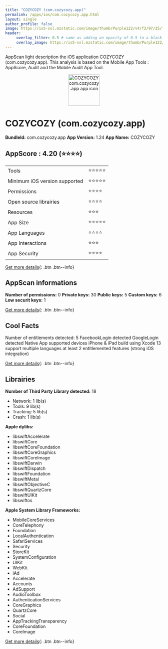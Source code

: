 ```yaml
---
title: "COZYCOZY (com.cozycozy.app)"
permalink: /apps/ios/com.cozycozy.app.html
layout: single
author_profile: false
image: https://is5-ssl.mzstatic.com/image/thumb/Purple122/v4/f2/97/25/f29725a4-2519-140e-0ff5-8cf85a17d4fd/AppIcon-0-0-1x_U007emarketing-0-0-0-7-0-0-sRGB-0-0-0-GLES2_U002c0-512MB-85-220-0-0.png/512x512bb.jpg
header: 
     overlay_filter: 0.5 # same as adding an opacity of 0.5 to a black background
     overlay_image: https://is5-ssl.mzstatic.com/image/thumb/Purple122/v4/f2/97/25/f29725a4-2519-140e-0ff5-8cf85a17d4fd/AppIcon-0-0-1x_U007emarketing-0-0-0-7-0-0-sRGB-0-0-0-GLES2_U002c0-512MB-85-220-0-0.png/512x512bb.jpg
---
```

AppScan light description the iOS application COZYCOZY (com.cozycozy.app). This analysis is based on the Mobile App Tools : AppScore, Audit and the Mobile Audit App Tool.

  
  
<div style="text-align: center;"><img src="https://is5-ssl.mzstatic.com/image/thumb/Purple122/v4/f2/97/25/f29725a4-2519-140e-0ff5-8cf85a17d4fd/AppIcon-0-0-1x_U007emarketing-0-0-0-7-0-0-sRGB-0-0-0-GLES2_U002c0-512MB-85-220-0-0.png/512x512bb.jpg" width="100" height="100" alt="COZYCOZY com.cozycozy.app app icon"></div>  
  
# COZYCOZY (com.cozycozy.app)

**BundleId:** com.cozycozy.app
**App Version:** 1.24
**App Name:** COZYCOZY


## AppScore : 4.20 (⭐️⭐️⭐️⭐️) 

<table>
<tr><td> Tools </td><td> ⭐️⭐️⭐️⭐️⭐️ </td></tr>
<tr><td> Minimum iOS version supported </td><td> ⭐️⭐️⭐️⭐️⭐️ </td></tr>
<tr><td> Permissions </td><td> ⭐️⭐️⭐️⭐️ </td></tr>
<tr><td> Open source librairies </td><td> ⭐️⭐️⭐️⭐️ </td></tr>
<tr><td> Resources </td><td> ⭐️⭐️⭐️ </td></tr>
<tr><td> App Size </td><td> ⭐️⭐️⭐️⭐️⭐️ </td></tr>
<tr><td> App Languages </td><td> ⭐️⭐️⭐️⭐️ </td></tr>
<tr><td> App Interactions </td><td> ⭐️⭐️⭐️ </td></tr>
<tr><td> App Security </td><td> ⭐️⭐️⭐️⭐️ </td></tr>
</table>

[Get more details](/pricing.html){: .btn .btn--info}  
  
## AppScan informations 

**Number of permissions:** 0
**Private keys:** 30
**Public keys:** 5
**Custom keys:** 6
**Low securit keys:** 1
  
[Get more details](/pricing.html){: .btn .btn--info}

## Cool Facts

Number of entitlements detected: 5
FacebookLogin detected
GoogleLogin detected
Native App
supported devices iPhone & iPad
build using Xcode 13
support multiple languages
at least 2 entitlemented features (strong iOS integration)
  
[Get more details](/pricing.html){: .btn .btn--info}

## Librairies 
**Number of Third Party Library detected:** 18
- Network: 1 lib(s)
- Tools: 9 lib(s)
- Tracking: 5 lib(s)
- Crash: 1 lib(s)

**Apple dylibs:**
- libswiftAccelerate
- libswiftCore
- libswiftCoreFoundation
- libswiftCoreGraphics
- libswiftCoreImage
- libswiftDarwin
- libswiftDispatch
- libswiftFoundation
- libswiftMetal
- libswiftObjectiveC
- libswiftQuartzCore
- libswiftUIKit
- libswiftos


**Apple System Library Frameworks:**
- MobileCoreServices
- CoreTelephony
- Foundation
- LocalAuthentication
- SafariServices
- Security
- StoreKit
- SystemConfiguration
- UIKit
- WebKit
- iAd
- Accelerate
- Accounts
- AdSupport
- AudioToolbox
- AuthenticationServices
- CoreGraphics
- QuartzCore
- Social
- AppTrackingTransparency
- CoreFoundation
- CoreImage


  
[Get more details](/pricing.html){: .btn .btn--info}

